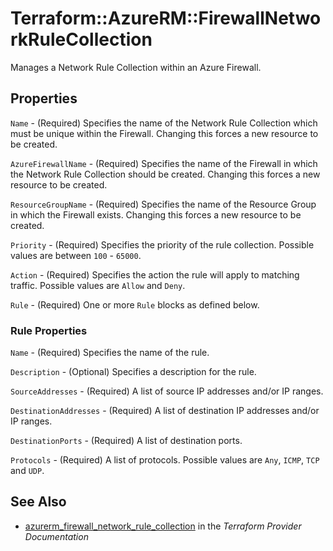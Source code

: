 # Terraform::AzureRM::FirewallNetworkRuleCollection

Manages a Network Rule Collection within an Azure Firewall.

## Properties

`Name` - (Required) Specifies the name of the Network Rule Collection which must be unique within the Firewall. Changing this forces a new resource to be created.

`AzureFirewallName` - (Required) Specifies the name of the Firewall in which the Network Rule Collection should be created. Changing this forces a new resource to be created.

`ResourceGroupName` - (Required) Specifies the name of the Resource Group in which the Firewall exists. Changing this forces a new resource to be created.

`Priority` - (Required) Specifies the priority of the rule collection. Possible values are between `100` - `65000`.

`Action` - (Required) Specifies the action the rule will apply to matching traffic. Possible values are `Allow` and `Deny`.

`Rule` - (Required) One or more `Rule` blocks as defined below.

### Rule Properties

`Name` - (Required) Specifies the name of the rule.

`Description` - (Optional) Specifies a description for the rule.

`SourceAddresses` - (Required) A list of source IP addresses and/or IP ranges.

`DestinationAddresses` - (Required) A list of destination IP addresses and/or IP ranges.

`DestinationPorts` - (Required) A list of destination ports.

`Protocols` - (Required) A list of protocols. Possible values are `Any`, `ICMP`, `TCP` and `UDP`.


## See Also

* [azurerm_firewall_network_rule_collection](https://www.terraform.io/docs/providers/azurerm/r/firewall_network_rule_collection.html) in the _Terraform Provider Documentation_